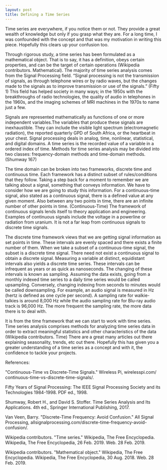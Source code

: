 ```yaml
---
layout: post
title: Defining a Time Series 
---
```

 
Time series are everywhere, if you notice them or not. They provide a great wealth of knowledge but only if you grasp what they are. For a long time, I was confounded with the concept and that was my motivation in writing this piece. Hopefully this clears up your confusion too.  

Through rigorous study, a time series has been formulated as a mathematical object. That is to say, it has a definition, obeys certain properties, and can be the target of certain operations (Wikipedia contributors. Mathematical). The majority of time series analysis comes from the Signal Processing field. “Signal processing is not the transmission of signals, as through telephone wires or by radio waves, but the changes made to the signals as to improve transmission or use of the signals.” (Fifty 1) This field has helped society in many ways; in the 1950s with the breakthroughs of radio technologies, the quality of audio in telephones in the 1960s, and the imaging schemes of MRI machines in the 1970s to name just a few.  

Signals are represented mathematically as functions of one or more independent variables.The variables that produce these signals are inexhaustible. They can include the visible light spectrum (electromagnetic radiation), the reported quarterly GPD of South Africa, or the heartbeat in your chest. Signal processing deals in analog, time, nonlinear, statistical, and digital domains. A time series is the recorded value of a variable in a ordered index of time. Methods for time series analysis may be divided into two classes: frequency-domain methods and time-domain methods. (Shumway 167)  

The time domain can be broken into two frameworks, discrete time and continuous time. Each framework has a distinct subset of rules/conditions that they follow. Taking a step back for a moment to remember we are talking about a signal, something that conveys information. We have to consider how we are going to study this information. For a continuous-time signal, also stated as a continuous signal, there is a defined value at any given moment. Also between any two points in time, there are an infinite number of other points in time. (Continuous-Time) The framework of continuous signals lends itself to theory application and engineering. Examples of continuous signals include the voltage in a powerline or radiation from uranium. It is not a far leap from continuous signals to discrete time signals.  

The discrete time framework views that we are getting signal information as set points in time. These intervals are evenly spaced and there exists a finite number of them. When we take a subset of a continuous-time signal, the subset is a discrete time signal. There need not exist a continuous signal to obtain a discrete signal. Measuring a variable at distinct, equidistant intervals also yields a discrete time series. These intervals can be infrequent as years or as quick as nanoseconds. The changing of these intervals is known as sampling. Assuming the data exists, going from a monthly indexed time series to a daily time series would be called upsampling. Conversely, changing indexing from seconds to minutes would be called downsampling. For example, an audio signal is measured in Hz (hertz is defined as one cycle per second). A sampling rate for walkie-talkies is around 8,000 Hz while the audio sampling rate for Blu-ray audio track is 96,000 Hz. The more frequent the sampling rate, the more data there is to deal with.  

It is from the time framework that we can start to work with time series. Time series analysis comprises methods for analyzing time series data in order to extract meaningful statistics and other characteristics of the data (Wikipedia contributors. Time) There are a great many articles out there explaining seasonality, trends, etc out there. Hopefully this has given you a greater understanding of a time series as a concept and with it, the confidence to tackle your projects.  
 


References:


"Continuous-Time vs Discrete-Time Signals." Wireless Pi, wirelesspi.com/
    continuous-time-vs-discrete-time-signals/.

Fifty Years of Signal Processing: The IEEE Signal Processing Society and its Technologies 1984-1998.
    PDF ed., 1998.

Shumway, Robert H., and David S. Stoffer. Time Series Analysis and Its Applications. 4th ed.,
    Springer International Publishing, 2017.

Van Veen, Barry. "Discrete-Time Frequency: Avoid Confusion." All Signal Processing,
    allsignalprocessing.com/discrete-time-frequency-avoid-confusion/.

Wikipedia contributors. "Time series." Wikipedia, The Free Encyclopedia. Wikipedia, The Free Encyclopedia, 26 Feb. 2019. Web. 28 Feb. 2019. 

Wikipedia contributors. "Mathematical object." Wikipedia, The Free Encyclopedia. Wikipedia, The Free Encyclopedia, 30 Aug. 2018. Web. 28 Feb. 2019. 












